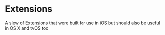 # Extensions
A slew of Extensions that were built for use in iOS but should also be useful in OS X and tvOS too
